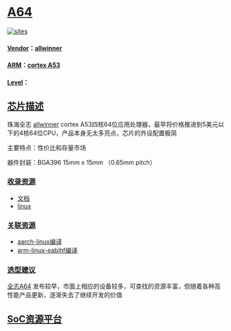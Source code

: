 ﻿# [A64](https://github.com/sochub/A64) 

[![sites](http://182.61.61.133/link/resources/SoC.png)](http://www.qitas.cn) 

#### [Vendor](https://github.com/sochub/Vendor)：[allwinner](https://github.com/sochub/allwinner) 
#### [ARM](https://github.com/sochub/ARM)：[cortex A53](https://github.com/sochub/CA53)
#### [Level](https://github.com/sochub/Level)：

## [芯片描述](https://github.com/sochub/A64/wiki) 

珠海全志 [allwinner](https://github.com/sochub/allwinner) cortex A53四核64位应用处理器，最早将价格推进到5美元以下的4核64位CPU，产品本身无太多亮点，芯片的外设配置极简

主要特点：性价比和存量市场

器件封装：BGA396 15mm x 15mm （0.65mm pitch）

### [收录资源](https://github.com/sochub/A64)

* [文档](docs/)
* [linux](linux/)

### [关联资源](https://github.com/sochub)

* [aarch-linux编译](https://github.com/sochub/aarch-linux)
* [arm-linux-eabihf编译](https://github.com/sochub/arm-linux-eabihf)

### [选型建议](https://github.com/sochub)

[全志A64](https://github.com/sochub/A64) 发布较早，市面上相应的设备较多，可查找的资源丰富，但随着各种高性能产品更新，逐渐失去了继续开发的价值

##  [SoC资源平台](http://www.qitas.cn)  


